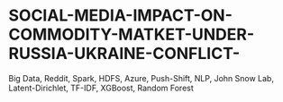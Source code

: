 # SOCIAL-MEDIA-IMPACT-ON-COMMODITY-MATKET-UNDER-RUSSIA-UKRAINE-CONFLICT-
Big Data, Reddit, Spark, HDFS, Azure, Push-Shift, NLP, John Snow Lab, Latent-Dirichlet, TF-IDF, XGBoost, Random Forest
